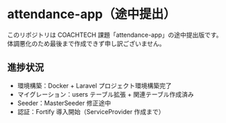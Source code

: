 # attendance-app（途中提出）

このリポジトリは COACHTECH 課題「attendance-app」の途中提出版です。  
体調悪化のため最後まで作成できず申し訳ございません。  

## 進捗状況
- 環境構築：Docker + Laravel プロジェクト環境構築完了
- マイグレーション：users テーブル拡張 + 関連テーブル作成済み
- Seeder：MasterSeeder 修正途中
- 認証：Fortify 導入開始（ServiceProvider 作成まで）
